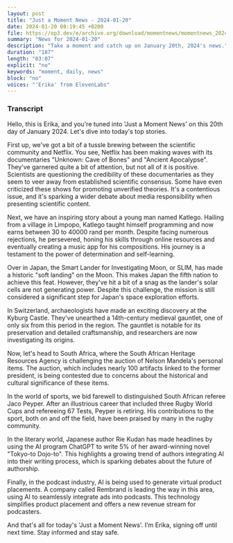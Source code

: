 ```yaml
---
layout: post
title: "Just a Moment News - 2024-01-20"
date: 2024-01-20 08:19:45 +0200
file: https://op3.dev/e/archive.org/download/momentnews/momentnews_2024-01-20.mp3
summary: "News for 2024-01-20"
description: "Take a moment and catch up on January 20th, 2024's news."
duration: "187"
length: "03:07"
explicit: "no"
keywords: "moment, daily, news"
block: "no"
voices: "'Erika' from ElevenLabs"
---
```


### Transcript

Hello, this is Erika, and you're tuned into 'Just a Moment News' on this 20th day of January 2024. Let's dive into today's top stories.

First up, we've got a bit of a tussle brewing between the scientific community and Netflix. You see, Netflix has been making waves with its documentaries "Unknown: Cave of Bones" and "Ancient Apocalypse". They've garnered quite a bit of attention, but not all of it is positive. Scientists are questioning the credibility of these documentaries as they seem to veer away from established scientific consensus. Some have even criticized these shows for promoting unverified theories. It's a contentious issue, and it's sparking a wider debate about media responsibility when presenting scientific content.

Next, we have an inspiring story about a young man named Katlego. Hailing from a village in Limpopo, Katlego taught himself programming and now earns between 30 to 40000 rand per month. Despite facing numerous rejections, he persevered, honing his skills through online resources and eventually creating a music app for his compositions. His journey is a testament to the power of determination and self-learning.

Over in Japan, the Smart Lander for Investigating Moon, or SLIM, has made a historic "soft landing" on the Moon. This makes Japan the fifth nation to achieve this feat. However, they've hit a bit of a snag as the lander's solar cells are not generating power. Despite this challenge, the mission is still considered a significant step for Japan's space exploration efforts.

In Switzerland, archaeologists have made an exciting discovery at the Kyburg Castle. They've unearthed a 14th-century medieval gauntlet, one of only six from this period in the region. The gauntlet is notable for its preservation and detailed craftsmanship, and researchers are now investigating its origins.

Now, let's head to South Africa, where the South African Heritage Resources Agency is challenging the auction of Nelson Mandela's personal items. The auction, which includes nearly 100 artifacts linked to the former president, is being contested due to concerns about the historical and cultural significance of these items.

In the world of sports, we bid farewell to distinguished South African referee Jaco Peyper. After an illustrious career that included three Rugby World Cups and refereeing 67 Tests, Peyper is retiring. His contributions to the sport, both on and off the field, have been praised by many in the rugby community.

In the literary world, Japanese author Rie Kudan has made headlines by using the AI program ChatGPT to write 5% of her award-winning novel "Tokyo-to Dojo-to". This highlights a growing trend of authors integrating AI into their writing process, which is sparking debates about the future of authorship.

Finally, in the podcast industry, AI is being used to generate virtual product placements. A company called Rembrand is leading the way in this area, using AI to seamlessly integrate ads into podcasts. This technology simplifies product placement and offers a new revenue stream for podcasters.

And that's all for today's 'Just a Moment News'. I'm Erika, signing off until next time. Stay informed and stay safe.
